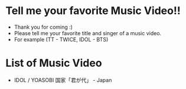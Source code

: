 # Tell me your favorite Music Video!!
- Thank you for coming :)
- Please tell me your favorite title and singer of a music video.
- For example (TT - TWICE, IDOL - BTS)

# List of Music Video
- IDOL / YOASOBI
国家「君が代」 - Japan